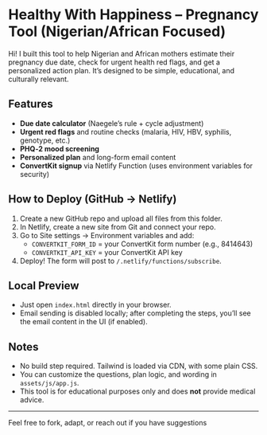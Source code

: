 # Healthy With Happiness – Pregnancy Tool (Nigerian/African Focused)

Hi! I built this tool to help Nigerian and African mothers estimate their pregnancy due date, check for urgent health red flags, and get a personalized action plan. It’s designed to be simple, educational, and culturally relevant.

## Features

- **Due date calculator** (Naegele’s rule + cycle adjustment)
- **Urgent red flags** and routine checks (malaria, HIV, HBV, syphilis, genotype, etc.)
- **PHQ‑2 mood screening**
- **Personalized plan** and long-form email content
- **ConvertKit signup** via Netlify Function (uses environment variables for security)

## How to Deploy (GitHub → Netlify)

1. Create a new GitHub repo and upload all files from this folder.
2. In Netlify, create a new site from Git and connect your repo.
3. Go to Site settings → Environment variables and add:
    - `CONVERTKIT_FORM_ID` = your ConvertKit form number (e.g., 8414643)
    - `CONVERTKIT_API_KEY` = your ConvertKit API key
4. Deploy! The form will post to `/.netlify/functions/subscribe`.

## Local Preview

- Just open `index.html` directly in your browser.
- Email sending is disabled locally; after completing the steps, you’ll see the email content in the UI (if enabled).

## Notes

- No build step required. Tailwind is loaded via CDN, with some plain CSS.
- You can customize the questions, plan logic, and wording in `assets/js/app.js`.
- This tool is for educational purposes only and does **not** provide medical advice.

---

Feel free to fork, adapt, or reach out if you have suggestions
